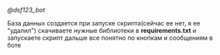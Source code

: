 *@dsf123_bot*

База данных создается при запуске скрипта(сейчас ее нет, я ее "удалил")
скачиваете нужные библиотеки в **requirements.txt** и запускаете скрипт
дальше все понятно по кнопкам и сообщениям в боте 


